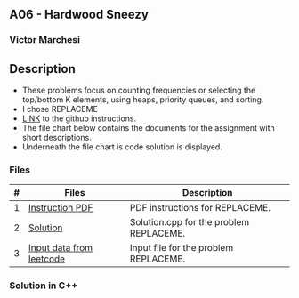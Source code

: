## A06 - Hardwood Sneezy
### Victor Marchesi

## Description

- These problems focus on counting frequencies or selecting the top/bottom K elements, using heaps, priority queues, and sorting.
- I chose REPLACEME
- [LINK](https://github.com/rugbyprof/4883-Programming_Techniques/tree/master/Assignments/06-A06) to the github instructions.
- The file chart below contains the documents for the assignment with short descriptions.
- Underneath the file chart is code solution is displayed.

### Files

|   #   | Files    | Description                      |
| :---: | -------- | -------------------------------- |
|  1  | [Instruction PDF](./REPLACEME.pdf) | PDF instructions for REPLACEME. |
|  2  | [Solution](./solution.cpp) | Solution.cpp for the problem REPLACEME. |
|  3  | [Input data from leetcode](./input.txt) | Input file for the problem REPLACEME. |

### Solution in C++
```c++
